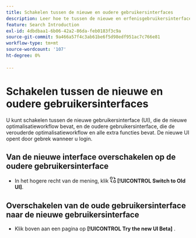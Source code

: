 ```yaml
---
title: Schakelen tussen de nieuwe en oudere gebruikersinterfaces
description: Leer hoe te tussen de nieuwe en erfenisgebruikersinterfaces te schakelen.
feature: Search Introduction
exl-id: 4dbdbaa1-6b06-42a2-86da-feb0183f3c9a
source-git-commit: 9a466a57f4c3ab61be6f5d98edf951ac7c766e81
workflow-type: tm+mt
source-wordcount: '107'
ht-degree: 0%

---
```


# Schakelen tussen de nieuwe en oudere gebruikersinterfaces

U kunt schakelen tussen de nieuwe gebruikersinterface (UI), die de <!-- default optimization workflow --> nieuwe optimalisatieworkflow bevat, en de oudere gebruikersinterface, die de verouderde optimalisatieworkflow en alle extra functies bevat. De nieuwe UI opent door gebrek wanneer u login.

## Van de nieuwe interface overschakelen op de oudere gebruikersinterface

* In het hogere recht van de mening, klik ![ Schakelaar aan Oude UI ](/help/search-social-commerce/assets/switch-to-old-ui.png " Schakelaar aan Oude UI ") **[!UICONTROL Switch to Old UI]**.

## Overschakelen van de oude gebruikersinterface naar de nieuwe gebruikersinterface

* Klik boven aan een pagina op **[!UICONTROL Try the new UI Beta]** .

<!-- CHANGING ICON/location/wording WITH GA :

* In the upper right of any page, click **[!UICONTROL Switch to New UI]**.

 -->

<!--
>[!MORELIKETHIS]
>
>* [How the user interface is organized](user-interface.md)
-->
